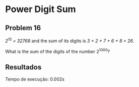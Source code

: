 <h1>Power Digit Sum</h1>
<h2>Problem 16</h2>
<p><i>2<sup>15</sup> = 32768</i> and the sum of its digits is <i>3 + 2 + 7 + 6 + 8 = 26</i>.</p>
<p>What is the sum of the digits of the number 2<sup>1000</sup>?</p>
<h2>Resultados</h2>
<p>Tempo de execução: 0.002s</p>


